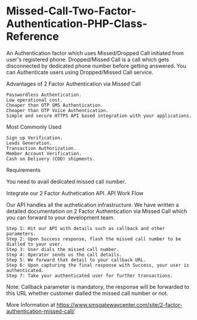 # Missed-Call-Two-Factor-Authentication-PHP-Class-Reference
An Authentication factor which uses Missed/Dropped Call initiated from user's registered phone. Dropped/Missed Call is a call which gets disconnected by dedicated phone number before getting answered. You can Authenticate users using Dropped/Missed Call service.

Advantages of 2 Factor Authentication via Missed Call

    Passwordless Authentication.
    Low operational cost.
    Cheaper than OTP SMS Authentication.
    Cheaper than OTP Voice Authentication.
    Simple and secure HTTPS API based integration with your applications.

Most Commonly Used

    Sign up Verification.
    Leads Generation.
    Transaction Authorization.
    Member Account Verification.
    Cash on Delivery (COD) shipments.

Requirements

You need to avail dedicated missed call number.

Integrate our 2 Factor Authetication API.
API Work Flow

Our API handles all the authetication infrastructure. We have written a detailed documentation on 2 Factor Authentication via Missed Call which you can forward to your development team.

    Step 1: Hit our API with details such as callback and other parameters.
    Step 2: Upon Success response, flash the missed call number to be dialled to your user.
    Step 3: User dials the missed call number.
    Step 4: Operator sends us the call details.
    Step 5: We forward that detail to your callback URL.
    Step 6: Upon capturing the final response with Success, your user is authenticated.
    Step 7: Take your authenticated user for further transactions.

Note: Callback parameter is mandatory, the response will be forwarded to this URL whether customer dialled the missed call number or not.

More Information at https://www.smsgatewaycenter.com/site/2-factor-authentication-missed-call/
